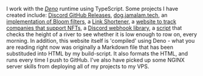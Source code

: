 I work with the [_Deno_](https://deno.land) runtime using TypeScript. Some
projects I have created include:
[Discord GitHub Releases](https://github.com/Jamalam360/DiscordGitHubReleases),
[dog.jamalam.tech](https://github.com/dog-jamalam-tech), an
[implementation of Bloom filters](https://github.com/Jamalam360/bloom), a
[Link Shortener](https://link.jamalam.tech), a
[website to track companies that support NFTs](https://nft.jamalam.tech), a
[Discord webhook library](https://deno.land/x/dishooks), a
[script](https://github.com/Jamalam360/river-level-checker) that checks the
height of a river to see whether it is low enough to row on, every morning. In
addition, this website itself is 'compiled' using Deno - what you are reading
right now was originally a Markdown file that has been substituded into HTML by
my build-script. It also formats the HTML, and runs every time I push to GitHub.
I've also have picked up some NGINX server skills from deploying all of my
projects to my VPS.
